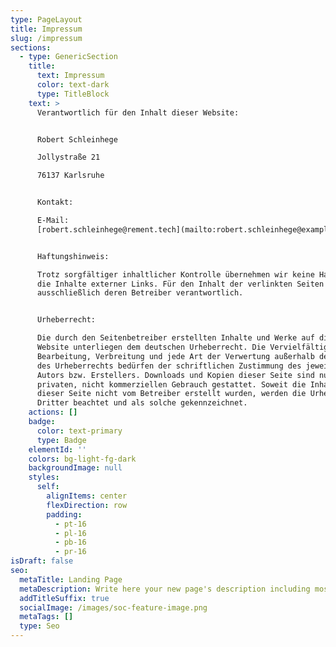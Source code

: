 ```yaml
---
type: PageLayout
title: Impressum
slug: /impressum
sections:
  - type: GenericSection
    title:
      text: Impressum
      color: text-dark
      type: TitleBlock
    text: >
      Verantwortlich für den Inhalt dieser Website:


      Robert Schleinhege

      Jollystraße 21

      76137 Karlsruhe


      Kontakt:

      E-Mail:
      [robert.schleinhege@rement.tech](mailto:robert.schleinhege@example.com)


      Haftungshinweis:

      Trotz sorgfältiger inhaltlicher Kontrolle übernehmen wir keine Haftung für
      die Inhalte externer Links. Für den Inhalt der verlinkten Seiten sind
      ausschließlich deren Betreiber verantwortlich.


      Urheberrecht:

      Die durch den Seitenbetreiber erstellten Inhalte und Werke auf dieser
      Website unterliegen dem deutschen Urheberrecht. Die Vervielfältigung,
      Bearbeitung, Verbreitung und jede Art der Verwertung außerhalb der Grenzen
      des Urheberrechts bedürfen der schriftlichen Zustimmung des jeweiligen
      Autors bzw. Erstellers. Downloads und Kopien dieser Seite sind nur für den
      privaten, nicht kommerziellen Gebrauch gestattet. Soweit die Inhalte auf
      dieser Seite nicht vom Betreiber erstellt wurden, werden die Urheberrechte
      Dritter beachtet und als solche gekennzeichnet.
    actions: []
    badge:
      color: text-primary
      type: Badge
    elementId: ''
    colors: bg-light-fg-dark
    backgroundImage: null
    styles:
      self:
        alignItems: center
        flexDirection: row
        padding:
          - pt-16
          - pl-16
          - pb-16
          - pr-16
isDraft: false
seo:
  metaTitle: Landing Page
  metaDescription: Write here your new page's description including most relevant keywords.
  addTitleSuffix: true
  socialImage: /images/soc-feature-image.png
  metaTags: []
  type: Seo
---
```

